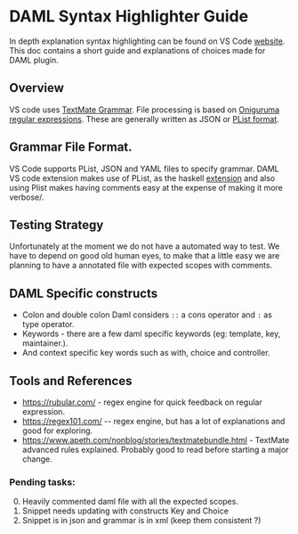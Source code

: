 # DAML Syntax Highlighter Guide

In depth explanation syntax highlighting can be found on VS Code [website](https://code.visualstudio.com/api/language-extensions/syntax-highlight-guide). This doc contains a short guide and explanations of choices made for DAML plugin.

## Overview

VS code uses [TextMate Grammar](https://macromates.com/manual/en/language_grammars). File processing is based on [Oniguruma regular expressions](https://macromates.com/manual/en/regular_expressions). These are generally written as JSON or [PList format](https://developer.apple.com/library/archive/documentation/Cocoa/Conceptual/PropertyLists/UnderstandXMLPlist/UnderstandXMLPlist.html).

## Grammar File Format.

VS Code supports PList, JSON and YAML files to specify grammar. DAML VS code extension makes use of PList, as the haskell [extension](https://github.com/JustusAdam/language-haskell) and also using Plist makes having comments easy at the expense of making it more verbose/. 


## Testing Strategy
Unfortunately at the moment we do not have a automated way to test. We have to depend on good old human eyes, to make that a little easy we are planning to have a annotated file with expected scopes with comments.

## DAML Specific constructs

- Colon and double colon Daml considers `::` a cons operator and `:` as type operator.
- Keywords - there are a few daml specific keywords (eg: template, key, maintainer.).
- And context specific key words such as with, choice and controller.

## Tools and References
- https://rubular.com/ - regex engine for quick feedback on regular expression.
- https://regex101.com/ -- regex engine, but has a lot of explanations and good for exploring.
- https://www.apeth.com/nonblog/stories/textmatebundle.html - TextMate advanced rules explained. Probably good to read before starting a major change.

### Pending tasks:

0. Heavily commented daml file with all the expected scopes.
1. Snippet needs updating with constructs Key and Choice
2. Snippet is in json and grammar is in xml (keep them consistent ?)
